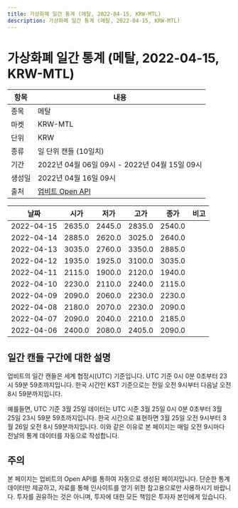 ```yaml
---
title: 가상화폐 일간 통계 (메탈, 2022-04-15, KRW-MTL)
description: 가상화폐 일간 통계 (메탈, 2022-04-15, KRW-MTL)
---
```



가상화폐 일간 통계 (메탈, 2022-04-15, KRW-MTL)
===

|항목|내용|
|--|--|
|종목|메탈|
|마켓|KRW-MTL|
|단위|KRW|
|종류|일 단위 캔들 (10일치)|
|기간|2022년 04월 06일 09시 - 2022년 04월 15일 09시|
|생성일|2022년 04월 16일 09시|
|출처|[업비트 Open API](https://docs.upbit.com)|


|날짜|시가|저가|고가|종가|비고|
|--|--|--|--|--|--|
|2022-04-15|2635.0|2445.0|2835.0|2540.0|    |
|2022-04-14|2885.0|2620.0|3025.0|2640.0|    |
|2022-04-13|3035.0|2760.0|3350.0|2885.0|    |
|2022-04-12|1935.0|1925.0|3100.0|3035.0|    |
|2022-04-11|2115.0|1900.0|2120.0|1940.0|    |
|2022-04-10|2230.0|2110.0|2240.0|2115.0|    |
|2022-04-09|2090.0|2060.0|2230.0|2230.0|    |
|2022-04-08|2180.0|2070.0|2230.0|2090.0|    |
|2022-04-07|2090.0|2040.0|2210.0|2185.0|    |
|2022-04-06|2400.0|2080.0|2405.0|2090.0|    |


일간 캔들 구간에 대한 설명
---


업비트의 일간 캔들은 세계 협정시(UTC) 기준입니다. 
UTC 기준 0시 0분 0초부터 23시 59분 59초까지입니다. 
한국 시간인 KST 기준으로는 전일 오전 9시부터 다음날 오전 8시 59분까지입니다. 


예를들면, UTC 기준 3월 25일 데이터는 UTC 시준 3월 25일 0시 0분 0초부터 3월 25일 23시 59분 59초까지입니다. 
한국 시간으로 표현하면 3월 25일 오전 9시부터 3월 26일 오전 8시 59분까지입니다. 
이와 같은 이유로 본 페이지는 매일 오전 9시마다 전날의 통계 데이터를 자동으로 작성합니다. 


주의
---


본 페이지는 업비트의 Open API를 통하여 자동으로 생성된 페이지입니다. 
단순한 통계 데이터만 제공하고, 자료를 통해 인사이트를 얻기 위한 참고용으로만 사용하시기 바랍니다. 
투자를 권유하는 것은 아니며, 투자에 대한 모든 책임은 투자자 본인에게 있습니다. 
